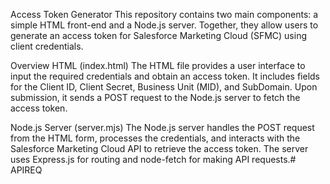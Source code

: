 Access Token Generator
This repository contains two main components: a simple HTML front-end and a Node.js server. Together, they allow users to generate an access token for Salesforce Marketing Cloud (SFMC) using client credentials.

Overview
HTML (index.html)
The HTML file provides a user interface to input the required credentials and obtain an access token. It includes fields for the Client ID, Client Secret, Business Unit (MID), and SubDomain. Upon submission, it sends a POST request to the Node.js server to fetch the access token.

Node.js Server (server.mjs)
The Node.js server handles the POST request from the HTML form, processes the credentials, and interacts with the Salesforce Marketing Cloud API to retrieve the access token. The server uses Express.js for routing and node-fetch for making API requests.# APIREQ
